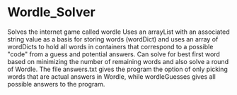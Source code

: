 # Wordle_Solver
Solves the internet game called wordle
Uses an arrayList with an associated string value as a basis for storing words (wordDict) and uses an array of wordDicts to hold all words in containers that correspond to a possible "code" from a guess and potential answers. Can solve for best first word based on minimizing the number of remaining words and also solve a round of Wordle. The file answers.txt gives the program the option of only picking words that are actual answers in Wordle, while wordleGuesses gives all possible answers to the program.
